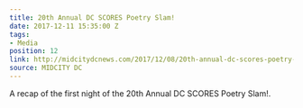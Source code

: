```yaml
---
title: 20th Annual DC SCORES Poetry Slam!
date: 2017-12-11 15:35:00 Z
tags:
- Media
position: 12
link: http://midcitydcnews.com/2017/12/08/20th-annual-dc-scores-poetry-slam/
source: MIDCITY DC
---
```


A recap of the first night of the 20th Annual DC SCORES Poetry Slam!.